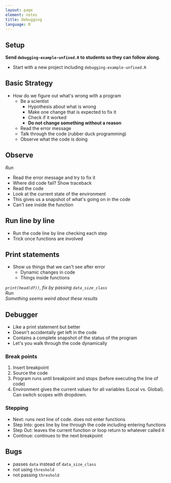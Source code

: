 ```yaml
---
layout: page
element: notes
title: Debugging
language: R
---
```


## Setup

**Send `debugging-example-unfixed.R` to students so they can follow along.**

* Start with a new project including `debugging-example-unfixed.R`

## Basic Strategy

* How do we figure out what's wrong with a program
    * Be a scientist
	    * Hypothesis about what is wrong
	    * Make one change that is expected to fix it
		* Check if it worked
		* **Do not change something without a reason**
    * Read the error message
    * Talk through the code (rubber duck programming)
	* Observe what the code is doing


## Observe

*Run*

* Read the error message and try to fix it
* Where did code fail? Show traceback
* Read the code
* Look at the current state of the environment
* This gives us a snapshot of what's going on in the code
* Can't see inside the function


## Run line by line

* Run the code line by line checking each step
* Trick once functions are involved


## Print statements
* Show us things that we can't see after error
    * Dynamic changes in code
	* Things inside functions

*`print(head(df))`, fix by passing `data_size_class`*  
*Run*  
*Something seems weird about these results*
	

## Debugger

* Like a print statement but better
* Doesn't accidentally get left in the code
* Contains a complete snapshot of the status of the program
* Let's you walk through the code dynamically


### Break points

1. Insert breakpoint
2. Source the code
3. Program runs until breakpoint and stops (before executing the line of code)
4. Environment gives the current values for all variables (Local
   vs. Global). Can switch scopes with dropdown.


### Stepping

* Next: runs next line of code. does not enter functions
* Step Into: goes line by line through the code including entering functions
* Step Out: leaves the current function or loop return to whatever called it
* Continue: continues to the next breakpoint


## Bugs

* passes `data` instead of `data_size_class`
* not using `threshold`
* not passing `threshold`

